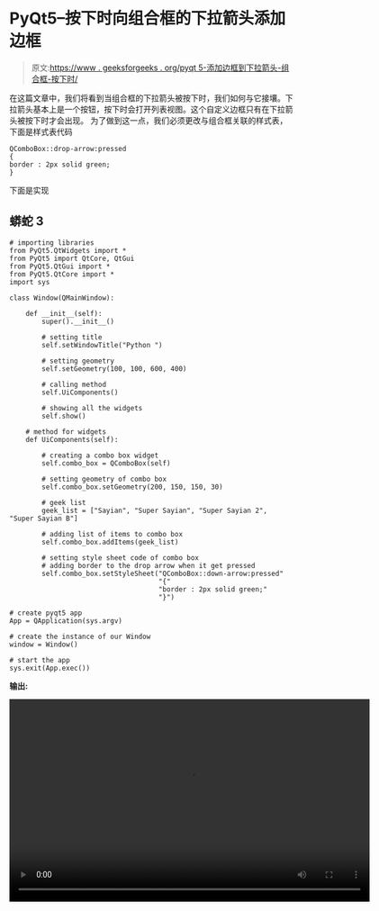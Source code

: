 # PyQt5–按下时向组合框的下拉箭头添加边框

> 原文:[https://www . geeksforgeeks . org/pyqt 5-添加边框到下拉箭头-组合框-按下时/](https://www.geeksforgeeks.org/pyqt5-add-border-to-drop-arrow-of-combobox-when-pressed/)

在这篇文章中，我们将看到当组合框的下拉箭头被按下时，我们如何与它接壤。下拉箭头基本上是一个按钮，按下时会打开列表视图。这个自定义边框只有在下拉箭头被按下时才会出现。
为了做到这一点，我们必须更改与组合框关联的样式表，下面是样式表代码

```
QComboBox::drop-arrow:pressed
{
border : 2px solid green;
}
```

下面是实现

## 蟒蛇 3

```
# importing libraries
from PyQt5.QtWidgets import *
from PyQt5 import QtCore, QtGui
from PyQt5.QtGui import *
from PyQt5.QtCore import *
import sys

class Window(QMainWindow):

    def __init__(self):
        super().__init__()

        # setting title
        self.setWindowTitle("Python ")

        # setting geometry
        self.setGeometry(100, 100, 600, 400)

        # calling method
        self.UiComponents()

        # showing all the widgets
        self.show()

    # method for widgets
    def UiComponents(self):

        # creating a combo box widget
        self.combo_box = QComboBox(self)

        # setting geometry of combo box
        self.combo_box.setGeometry(200, 150, 150, 30)

        # geek list
        geek_list = ["Sayian", "Super Sayian", "Super Sayian 2", "Super Sayian B"]

        # adding list of items to combo box
        self.combo_box.addItems(geek_list)

        # setting style sheet code of combo box
        # adding border to the drop arrow when it get pressed
        self.combo_box.setStyleSheet("QComboBox::down-arrow:pressed"
                                     "{"
                                     "border : 2px solid green;"
                                     "}")

# create pyqt5 app
App = QApplication(sys.argv)

# create the instance of our Window
window = Window()

# start the app
sys.exit(App.exec())
```

**输出:**

<video class="wp-video-shortcode" id="video-399994-1" width="640" height="360" preload="metadata" controls=""><source type="video/mp4" src="https://media.geeksforgeeks.org/wp-content/uploads/20200419233901/Python-19-04-2020-23_30_17.mp4?_=1">[https://media.geeksforgeeks.org/wp-content/uploads/20200419233901/Python-19-04-2020-23_30_17.mp4](https://media.geeksforgeeks.org/wp-content/uploads/20200419233901/Python-19-04-2020-23_30_17.mp4)</video>